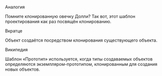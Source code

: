 Аналогия


Помните клонированную овечку Долли? Так вот, этот шаблон проектирования как раз посвящён клонированию.


Вкратце


Объект создаётся посредством клонирования существующего объекта.


Википедия


Шаблон «Прототип» используется, когда типы создаваемых объектов определяются экземпляром-прототипом, клонированным для создания новых объектов.